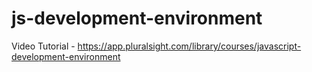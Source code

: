 # js-development-environment
Video Tutorial - https://app.pluralsight.com/library/courses/javascript-development-environment
